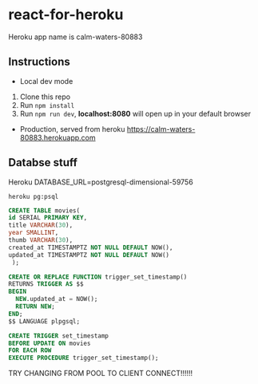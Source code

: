 # react-for-heroku

Heroku app name is calm-waters-80883

## Instructions

- Local dev mode

1. Clone this repo
2. Run `npm install`
3. Run `npm run dev`, **localhost:8080** will open up in your default browser

- Production, served from heroku
  <https://calm-waters-80883.herokuapp.com>

## Databse stuff

Heroku DATABASE_URL=postgresql-dimensional-59756

`heroku pg:psql`

```sql
CREATE TABLE movies(
id SERIAL PRIMARY KEY,
title VARCHAR(30),
year SMALLINT,
thumb VARCHAR(30),
created_at TIMESTAMPTZ NOT NULL DEFAULT NOW(),
updated_at TIMESTAMPTZ NOT NULL DEFAULT NOW()
 );

CREATE OR REPLACE FUNCTION trigger_set_timestamp()
RETURNS TRIGGER AS $$
BEGIN
  NEW.updated_at = NOW();
  RETURN NEW;
END;
$$ LANGUAGE plpgsql;

CREATE TRIGGER set_timestamp
BEFORE UPDATE ON movies
FOR EACH ROW
EXECUTE PROCEDURE trigger_set_timestamp();

```

TRY CHANGING FROM POOL TO CLIENT CONNECT!!!!!!

<!-- ## Dev server webpack config to proxy /api queries to heroku backed
<https://webpack.js.org/configuration/dev-server/#devserverproxy>

```json
devServer: {
    // Set proxy to backend so /api/movies goes to https:[backend-url]/movies
    proxy: {
      "/api": {
        target: "https://calm-waters-80883.herokuapp.com",
        pathRewrite: { "^/api": "" },
        secure: false,           // important!
        changeOrigin: true,      // important!
      },
    },
  },
``` -->
